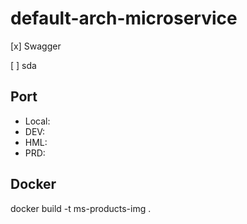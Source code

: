 # default-arch-microservice

[x] Swagger

[ ] sda

## Port

- Local:
- DEV:
- HML:
- PRD:

## Docker

docker build -t ms-products-img .
